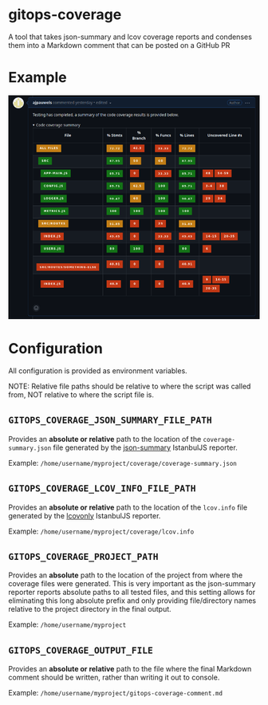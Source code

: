 # gitops-coverage
A tool that takes json-summary and lcov coverage reports and condenses
them into a Markdown comment that can be posted on a GitHub PR

# Example

![Example comment](example.png)

# Configuration

All configuration is provided as environment variables.

NOTE: Relative file paths should be relative to where the script was
called from, NOT relative to where the script file is.

## `GITOPS_COVERAGE_JSON_SUMMARY_FILE_PATH`

Provides an **absolute or relative** path to the location of the
`coverage-summary.json` file generated by the
[json-summary](https://istanbul.js.org/docs/advanced/alternative-reporters/#json-summary
"json-summary reporter") IstanbulJS reporter.

Example: `/home/username/myproject/coverage/coverage-summary.json`

## `GITOPS_COVERAGE_LCOV_INFO_FILE_PATH`

Provides an **absolute or relative** path to the location of the
`lcov.info` file generated by the
[lcovonly](https://istanbul.js.org/docs/advanced/alternative-reporters/#lcovonly
"lcovonly reporter") IstanbulJS reporter.

Example: `/home/username/myproject/coverage/lcov.info`

## `GITOPS_COVERAGE_PROJECT_PATH`

Provides an **absolute** path to the location of the project from
where the coverage files were generated. This is very important as the
json-summary reporter reports absolute paths to all tested files, and
this setting allows for eliminating this long absolute prefix and only
providing file/directory names relative to the project directory in
the final output.

Example: `/home/username/myproject`

## `GITOPS_COVERAGE_OUTPUT_FILE`

Provides an **absolute or relative** path to the file where the final
Markdown comment should be written, rather than writing it out to
console.

Example: `/home/username/myproject/gitops-coverage-comment.md`
